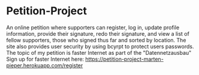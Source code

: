 # Petition-Project
An online petition where supporters can register, log in, update profile information, provide their signature, redo their signature, and view a list of fellow supporters, those who signed thus far and sorted by location. The site also provides user security by using bcyrpt to protect users passwords.
The topic of my petition is faster Internet as part of the "Datennetzausbau" 
Sign up for faster Internet here: https://petition-project-marten-pieper.herokuapp.com/register
